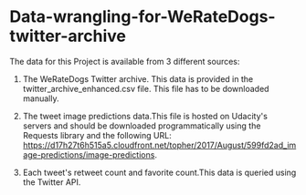# Data-wrangling-for-WeRateDogs-twitter-archive

The data for this Project is available from 3 different sources:

1.  The WeRateDogs Twitter archive. This data is provided in the twitter_archive_enhanced.csv file. This file has to be downloaded manually.

2.  The tweet image predictions data.This file is hosted on Udacity's servers and should be downloaded programmatically using the Requests library and the following URL: https://d17h27t6h515a5.cloudfront.net/topher/2017/August/599fd2ad_image-predictions/image-predictions.

3.  Each tweet's retweet count and favorite count.This data is queried using the Twitter API. 
